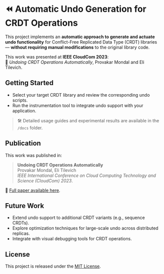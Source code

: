 # ⏪ Automatic Undo Generation for CRDT Operations

This project implements an **automatic approach to generate and actuate undo functionality** for Conflict-Free Replicated Data Type (CRDT) libraries — **without requiring manual modifications** to the original library code.

This work was presented at **IEEE CloudCom 2023**:  
📄 *Undoing CRDT Operations Automatically*, Provakar Mondal and Eli Tilevich.

## Getting Started

- Select your target CRDT library and review the corresponding undo scripts.
- Run the instrumentation tool to integrate undo support with your application.

> 🛠️ Detailed usage guides and experimental results are available in the `/docs` folder.

## Publication

This work was published in:

> **Undoing CRDT Operations Automatically**  
> Provakar Mondal, Eli Tilevich  
> *IEEE International Conference on Cloud Computing Technology and Science (CloudCom) 2023*.

📄 [Full paper available here]([https://doi.org/your-doi-link-if-available](https://ieeexplore.ieee.org/stamp/stamp.jsp?arnumber=10475806&casa_token=WtkfdIdDRYQAAAAA:z9uYQAHCWt33qyOF8Hku6wkQE-Kt3eIU97E7nOWLgOLQJJK0lOAjfT4xeNNFt-GjsAOi-WodVOH9&tag=1)).

## Future Work

- Extend undo support to additional CRDT variants (e.g., sequence CRDTs).
- Explore optimization techniques for large-scale undo across distributed replicas.
- Integrate with visual debugging tools for CRDT operations.

## License

This project is released under the [MIT License](LICENSE).
